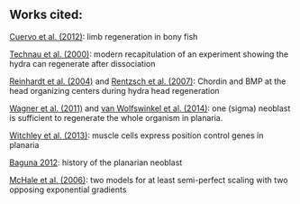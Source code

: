 ## Works cited:

[Cuervo et al. (2012)](http://www.pnas.org/content/109/10/3838.abstract): limb regeneration in bony fish

[Technau et al. (2000)](http://www.pnas.org/content/97/22/12127.full.pdf): modern recapitulation of an experiment showing the hydra can regenerate after dissociation

[Reinhardt et al. (2004)](http://www.pnas.org/content/106/44/18592.full.pdf) and [Rentzsch et al. (2007)](http://www.pnas.org/content/104/9/3249.full): Chordin and BMP at the head organizing centers during hydra head regeneration

[Wagner et al. (2011)](http://www.ncbi.nlm.nih.gov/pubmed/21566185) and [van Wolfswinkel et al. (2014)](http://www.ncbi.nlm.nih.gov/pubmed/25017721): one (sigma) neoblast is sufficient to regenerate the whole organism in planaria.

[Witchley et al. (2013)](http://www.ncbi.nlm.nih.gov/pubmed/23954785): muscle cells express position control genes in planaria

[Baguna 2012](http://www.ncbi.nlm.nih.gov/pubmed/22252540): history of the planarian neoblast

[McHale et al. (2006)](http://physics.ucsd.edu/~rappel/Publications/mchale.pdf): two models for at least semi-perfect scaling with two opposing exponential gradients

